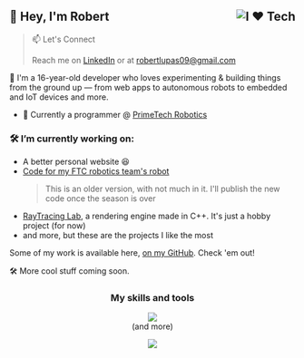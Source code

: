 ## 👋 Hey, I'm Robert <img align="right" src="https://img.shields.io/badge/I%20%E2%9D%A4%EF%B8%8F-Tech-blue?style=flat" alt="I ❤️ Tech"/>

> 📫 Let's Connect
> 
> Reach me on [LinkedIn](https://www.linkedin.com/in/robertlupas/) or at robertlupas09@gmail.com

🚀 I'm a 16-year-old developer who loves experimenting & building things from the ground up — from web apps to autonomous robots to embedded and IoT devices and more.

- 🔧 Currently a programmer @ [PrimeTech Robotics](https://github.com/PrimeTech-Robotics)

### 🛠️ I’m currently working on:
- A better personal website 😆
- [Code for my FTC robotics team's robot](https://github.com/PrimeTech-Robotics/FTC-Into-The-Deep-RoadRunner)
  > This is an older version, with not much in it. I'll publish the new code once the season is over
- [RayTracing Lab](https://github.com/RobertLupas/RayTracing-Lab), a rendering engine made in C++. It's just a hobby project (for now)
- and more, but these are the projects I like the most

Some of my work is available here, [on my GitHub](https://github.com/RobertLupas?tab=repositories). Check 'em out!

🛠 More cool stuff coming soon.

<h3 align="center">My skills and tools</h3>
<p align="center">
  <img src="https://skillicons.dev/icons?i=html,css,js,alpinejs,nodejs,bun,cpp,java,kotlin,vscode,visualstudio,replit,postman&theme=dark" />
  <br>
  (and more)
</p>

<p align="center">
  <img src="https://github-readme-stats.vercel.app/api?username=RobertLupas&show_icons=true&theme=github_dark&hide_border=true" />
</p>

